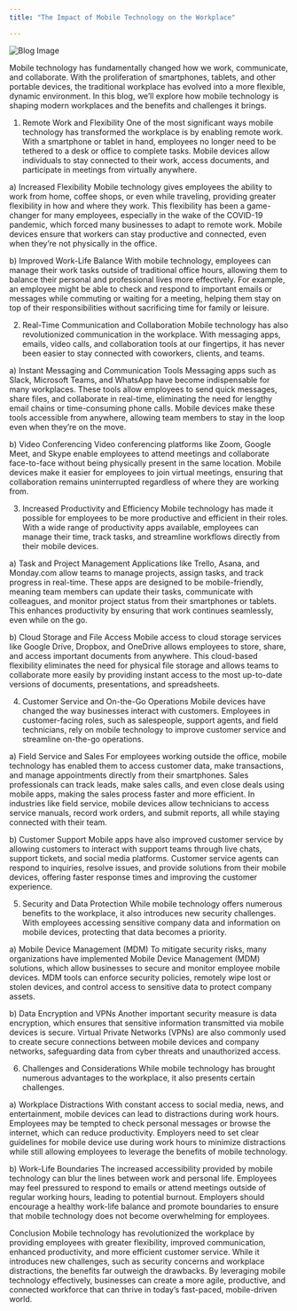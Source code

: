 ```yaml
---
title: "The Impact of Mobile Technology on the Workplace"

---
```


![Blog Image](/images/image1.png "1")

Mobile technology has fundamentally changed how we work, communicate, and collaborate. With the proliferation of smartphones, tablets, and other portable devices, the traditional workplace has evolved into a more flexible, dynamic environment. In this blog, we’ll explore how mobile technology is shaping modern workplaces and the benefits and challenges it brings.

1. Remote Work and Flexibility
One of the most significant ways mobile technology has transformed the workplace is by enabling remote work. With a smartphone or tablet in hand, employees no longer need to be tethered to a desk or office to complete tasks. Mobile devices allow individuals to stay connected to their work, access documents, and participate in meetings from virtually anywhere.

a) Increased Flexibility
Mobile technology gives employees the ability to work from home, coffee shops, or even while traveling, providing greater flexibility in how and where they work. This flexibility has been a game-changer for many employees, especially in the wake of the COVID-19 pandemic, which forced many businesses to adapt to remote work. Mobile devices ensure that workers can stay productive and connected, even when they’re not physically in the office.

b) Improved Work-Life Balance
With mobile technology, employees can manage their work tasks outside of traditional office hours, allowing them to balance their personal and professional lives more effectively. For example, an employee might be able to check and respond to important emails or messages while commuting or waiting for a meeting, helping them stay on top of their responsibilities without sacrificing time for family or leisure.

2. Real-Time Communication and Collaboration
Mobile technology has also revolutionized communication in the workplace. With messaging apps, emails, video calls, and collaboration tools at our fingertips, it has never been easier to stay connected with coworkers, clients, and teams.

a) Instant Messaging and Communication Tools
Messaging apps such as Slack, Microsoft Teams, and WhatsApp have become indispensable for many workplaces. These tools allow employees to send quick messages, share files, and collaborate in real-time, eliminating the need for lengthy email chains or time-consuming phone calls. Mobile devices make these tools accessible from anywhere, allowing team members to stay in the loop even when they’re on the move.

b) Video Conferencing
Video conferencing platforms like Zoom, Google Meet, and Skype enable employees to attend meetings and collaborate face-to-face without being physically present in the same location. Mobile devices make it easier for employees to join virtual meetings, ensuring that collaboration remains uninterrupted regardless of where they are working from.

3. Increased Productivity and Efficiency
Mobile technology has made it possible for employees to be more productive and efficient in their roles. With a wide range of productivity apps available, employees can manage their time, track tasks, and streamline workflows directly from their mobile devices.

a) Task and Project Management
Applications like Trello, Asana, and Monday.com allow teams to manage projects, assign tasks, and track progress in real-time. These apps are designed to be mobile-friendly, meaning team members can update their tasks, communicate with colleagues, and monitor project status from their smartphones or tablets. This enhances productivity by ensuring that work continues seamlessly, even while on the go.

b) Cloud Storage and File Access
Mobile access to cloud storage services like Google Drive, Dropbox, and OneDrive allows employees to store, share, and access important documents from anywhere. This cloud-based flexibility eliminates the need for physical file storage and allows teams to collaborate more easily by providing instant access to the most up-to-date versions of documents, presentations, and spreadsheets.

4. Customer Service and On-the-Go Operations
Mobile devices have changed the way businesses interact with customers. Employees in customer-facing roles, such as salespeople, support agents, and field technicians, rely on mobile technology to improve customer service and streamline on-the-go operations.

a) Field Service and Sales
For employees working outside the office, mobile technology has enabled them to access customer data, make transactions, and manage appointments directly from their smartphones. Sales professionals can track leads, make sales calls, and even close deals using mobile apps, making the sales process faster and more efficient. In industries like field service, mobile devices allow technicians to access service manuals, record work orders, and submit reports, all while staying connected with their team.

b) Customer Support
Mobile apps have also improved customer service by allowing customers to interact with support teams through live chats, support tickets, and social media platforms. Customer service agents can respond to inquiries, resolve issues, and provide solutions from their mobile devices, offering faster response times and improving the customer experience.

5. Security and Data Protection
While mobile technology offers numerous benefits to the workplace, it also introduces new security challenges. With employees accessing sensitive company data and information on mobile devices, protecting that data becomes a priority.

a) Mobile Device Management (MDM)
To mitigate security risks, many organizations have implemented Mobile Device Management (MDM) solutions, which allow businesses to secure and monitor employee mobile devices. MDM tools can enforce security policies, remotely wipe lost or stolen devices, and control access to sensitive data to protect company assets.

b) Data Encryption and VPNs
Another important security measure is data encryption, which ensures that sensitive information transmitted via mobile devices is secure. Virtual Private Networks (VPNs) are also commonly used to create secure connections between mobile devices and company networks, safeguarding data from cyber threats and unauthorized access.

6. Challenges and Considerations
While mobile technology has brought numerous advantages to the workplace, it also presents certain challenges.

a) Workplace Distractions
With constant access to social media, news, and entertainment, mobile devices can lead to distractions during work hours. Employees may be tempted to check personal messages or browse the internet, which can reduce productivity. Employers need to set clear guidelines for mobile device use during work hours to minimize distractions while still allowing employees to leverage the benefits of mobile technology.

b) Work-Life Boundaries
The increased accessibility provided by mobile technology can blur the lines between work and personal life. Employees may feel pressured to respond to emails or attend meetings outside of regular working hours, leading to potential burnout. Employers should encourage a healthy work-life balance and promote boundaries to ensure that mobile technology does not become overwhelming for employees.

Conclusion
Mobile technology has revolutionized the workplace by providing employees with greater flexibility, improved communication, enhanced productivity, and more efficient customer service. While it introduces new challenges, such as security concerns and workplace distractions, the benefits far outweigh the drawbacks. By leveraging mobile technology effectively, businesses can create a more agile, productive, and connected workforce that can thrive in today’s fast-paced, mobile-driven world.